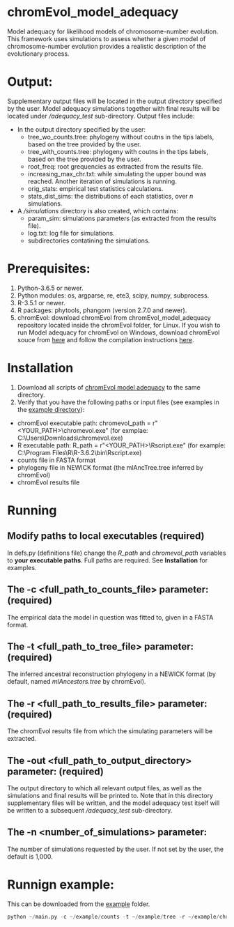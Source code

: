 # chromEvol_model_adequacy
Model adequacy for likelihood models of chromosome-number evolution.
This framework uses simulations to assess whether a given model of chromosome-number evolution provides a realistic description of the evolutionary process.

# Output:
Supplementary output files will be located in the output directory specified by the user. Model adequacy simulations together with final results will be located under */adequacy_test* sub-directory.
Output files include:
- In the output directory specified by the user:
  - tree_wo_counts.tree: phylogeny without coutns in the tips labels, based on the tree provided by the user. 
  - tree_with_counts.tree: phylogeny with coutns in the tips labels, based on the tree provided by the user. 
  - root_freq: root grequencies as extracted from the results file.
  - increasing_max_chr.txt: while simulating the upper bound was reached. Another iteration of simulations is running. 
  - orig_stats: empirical test statistics calculations.
  - stats_dist_sims: the distributions of each statistics, over *n* simulations.
- A */simulations* directory is also created, which contains:
  - param_sim: simulations parameters (as extracted from the results file).
  - log.txt: log file for simulations.
  - subdirectories contatining the simulations.

# Prerequisites:
1. Python-3.6.5 or newer.
2. Python modules: os, argparse, re, ete3, scipy, numpy, subprocess.
3. R-3.5.1 or newer.
4. R packages: phytools, phangorn (version 2.7.0 and newer).
5. chromEvol: download chromEvol from chromEvol_model_adequacy repository located inside the chromEvol folder, for Linux. If you wish to run Model adequacy for chromEvol on Windows, download chromEvol souce from [here](https://www.tau.ac.il/~itaymay/cp/chromEvol/downloads.html) and follow the compilation instructions [here](https://www.tau.ac.il/~itaymay/cp/chromEvol/chromEvol_v2.0_manual.pdf).

# Installation
1. Download all scripts of [chromEvol model adequacy](https://github.com/MayroseLab/chromEvol_model_adequacy) to the same directory.
2. Verify that you have the following paths or input files (see examples in the [example directory](https://github.com/MayroseLab/chromEvol_model_adequacy/tree/master/example)):
- chromEvol executable path: chromevol_path = r"<YOUR_PATH>\chromevol.exe" (for exmplae: C:\Users\Downloads\chromevol.exe)
- R executable path: R_path = r"<YOUR_PATH>\Rscript.exe" (for example: C:\Program Files\R\R-3.6.2\bin\Rscript.exe)
- counts file in FASTA format
- phylogeny file in NEWICK format (the mlAncTree.tree inferred by chromEvol)
- chromEvol results file

# Running
## Modify paths to local executables (required)
In defs.py (definitions file) change the *R_path* and *chromevol_path* variables to **your executable paths**. Full paths are required. See **Installation** for examples.
## The -c <full_path_to_counts_file> parameter: (required)
The empirical data the model in question was fitted to, given in a FASTA format.
## The -t <full_path_to_tree_file> parameter: (required)
The inferred ancestral reconstruction phylogeny in a NEWICK format (by default, named *mlAncestors.tree* by chromEvol).
## The -r <full_path_to_results_file> parameter: (required)
The chromEvol results file from which the simulating parameters will be extracted.
## The -out <full_path_to_output_directory> parameter: (required)
The output directory to which all relevant output files, as well as the simulations and final results will be printed to. Note that in this directory supplementary files will be written, and the model adequacy test itself will be written to a subsequent */adequacy_test* sub-directory.
## The -n <number_of_simulations> parameter:
The number of simulations requested by the user. If not set by the user, the default is 1,000.

# Runnign example:
This can be downloaded from the [example](https://github.com/MayroseLab/chromEvol_model_adequacy/tree/master/example) folder. <br>
```python
python ~/main.py -c ~/example/counts -t ~/example/tree -r ~/example/chromEvol.res -out ~/example/ -n 1000
```

